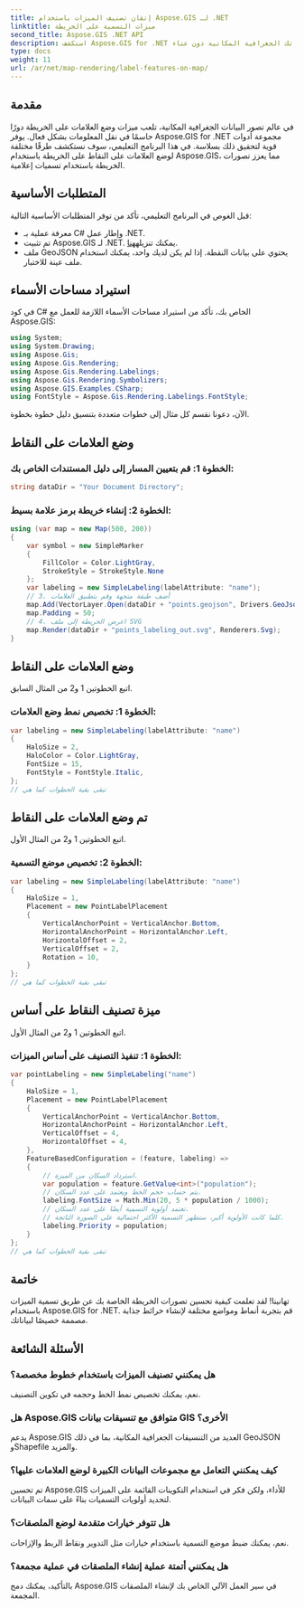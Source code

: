 ```yaml
---
title: إتقان تصنيف الميزات باستخدام Aspose.GIS لـ .NET
linktitle: ميزات التسمية على الخريطة
second_title: Aspose.GIS .NET API
description: استكشف Aspose.GIS for .NET وأتقن فن وضع العلامات على الميزات على الخرائط. تعزيز تصوراتك الجغرافية المكانية دون عناء. #Aspose #GIS
type: docs
weight: 11
url: /ar/net/map-rendering/label-features-on-map/
---
```

## مقدمة
في عالم تصور البيانات الجغرافية المكانية، تلعب ميزات وضع العلامات على الخريطة دورًا حاسمًا في نقل المعلومات بشكل فعال. يوفر Aspose.GIS for .NET مجموعة أدوات قوية لتحقيق ذلك بسلاسة. في هذا البرنامج التعليمي، سوف نستكشف طرقًا مختلفة لوضع العلامات على النقاط على الخريطة باستخدام Aspose.GIS، مما يعزز تصورات الخريطة باستخدام تسميات إعلامية.
## المتطلبات الأساسية
قبل الغوص في البرنامج التعليمي، تأكد من توفر المتطلبات الأساسية التالية:
- معرفة عملية بـ C# وإطار عمل .NET.
-  تم تثبيت Aspose.GIS لـ .NET. يمكنك تنزيله[هنا](https://releases.aspose.com/gis/net/).
- ملف GeoJSON يحتوي على بيانات النقطة. إذا لم يكن لديك واحد، يمكنك استخدام ملف عينة للاختبار.
## استيراد مساحات الأسماء
في كود C# الخاص بك، تأكد من استيراد مساحات الأسماء اللازمة للعمل مع Aspose.GIS:
```csharp
using System;
using System.Drawing;
using Aspose.Gis;
using Aspose.Gis.Rendering;
using Aspose.Gis.Rendering.Labelings;
using Aspose.Gis.Rendering.Symbolizers;
using Aspose.GIS.Examples.CSharp;
using FontStyle = Aspose.Gis.Rendering.Labelings.FontStyle;
```
الآن، دعونا نقسم كل مثال إلى خطوات متعددة بتنسيق دليل خطوة بخطوة.
##  وضع العلامات على النقاط

### الخطوة 1: قم بتعيين المسار إلى دليل المستندات الخاص بك:
```csharp
string dataDir = "Your Document Directory";
```
### الخطوة 2: إنشاء خريطة برمز علامة بسيط:
```csharp
using (var map = new Map(500, 200))
{
    var symbol = new SimpleMarker
    {
        FillColor = Color.LightGray,
        StrokeStyle = StrokeStyle.None
    };
    var labeling = new SimpleLabeling(labelAttribute: "name");
    // 3. أضف طبقة متجهة وقم بتطبيق العلامات
    map.Add(VectorLayer.Open(dataDir + "points.geojson", Drivers.GeoJson), symbol, labeling);
    map.Padding = 50;
    // 4. اعرض الخريطة إلى ملف SVG
    map.Render(dataDir + "points_labeling_out.svg", Renderers.Svg);
}
```
## وضع العلامات على النقاط

اتبع الخطوتين 1 و2 من المثال السابق.

### الخطوة 1: تخصيص نمط وضع العلامات:
```csharp
var labeling = new SimpleLabeling(labelAttribute: "name")
{
    HaloSize = 2,
    HaloColor = Color.LightGray,
    FontSize = 15,
    FontStyle = FontStyle.Italic,
};
// تبقى بقية الخطوات كما هي
```
## تم وضع العلامات على النقاط

اتبع الخطوتين 1 و2 من المثال الأول.
### الخطوة 2: تخصيص موضع التسمية:
```csharp
var labeling = new SimpleLabeling(labelAttribute: "name")
{
    HaloSize = 1,
    Placement = new PointLabelPlacement
    {
        VerticalAnchorPoint = VerticalAnchor.Bottom,
        HorizontalAnchorPoint = HorizontalAnchor.Left,
        HorizontalOffset = 2,
        VerticalOffset = 2,
        Rotation = 10,
    }
};
// تبقى بقية الخطوات كما هي
```
## ميزة تصنيف النقاط على أساس

اتبع الخطوتين 1 و2 من المثال الأول.

### الخطوة 1: تنفيذ التصنيف على أساس الميزات:
```csharp
var pointLabeling = new SimpleLabeling("name")
{
    HaloSize = 1,
    Placement = new PointLabelPlacement
    {
        VerticalAnchorPoint = VerticalAnchor.Bottom,
        HorizontalAnchorPoint = HorizontalAnchor.Left,
        VerticalOffset = 4,
        HorizontalOffset = 4,
    },
    FeatureBasedConfiguration = (feature, labeling) =>
    {
        // استرداد السكان من الميزة.
        var population = feature.GetValue<int>("population");
        // يتم حساب حجم الخط ويعتمد على عدد السكان.
        labeling.FontSize = Math.Min(20, 5 * population / 1000);
        // تعتمد أولوية التسمية أيضًا على عدد السكان.
        // كلما كانت الأولوية أكبر، ستظهر التسمية الأكثر احتمالية على الصورة الناتجة.
        labeling.Priority = population;
    }
};
// تبقى بقية الخطوات كما هي
```
## خاتمة
تهانينا! لقد تعلمت كيفية تحسين تصورات الخريطة الخاصة بك عن طريق تسمية الميزات باستخدام Aspose.GIS for .NET. قم بتجربة أنماط ومواضع مختلفة لإنشاء خرائط جذابة مصممة خصيصًا لبياناتك.
## الأسئلة الشائعة
### هل يمكنني تصنيف الميزات باستخدام خطوط مخصصة؟
نعم، يمكنك تخصيص نمط الخط وحجمه في تكوين التصنيف.
### هل Aspose.GIS متوافق مع تنسيقات بيانات GIS الأخرى؟
يدعم Aspose.GIS العديد من التنسيقات الجغرافية المكانية، بما في ذلك GeoJSON وShapefile والمزيد.
### كيف يمكنني التعامل مع مجموعات البيانات الكبيرة لوضع العلامات عليها؟
تم تحسين Aspose.GIS للأداء، ولكن فكر في استخدام التكوينات القائمة على الميزات لتحديد أولويات التسميات بناءً على سمات البيانات.
### هل تتوفر خيارات متقدمة لوضع الملصقات؟
نعم، يمكنك ضبط موضع التسمية باستخدام خيارات مثل التدوير ونقاط الربط والإزاحات.
### هل يمكنني أتمتة عملية إنشاء الملصقات في عملية مجمعة؟
بالتأكيد، يمكنك دمج Aspose.GIS في سير العمل الآلي الخاص بك لإنشاء الملصقات المجمعة.